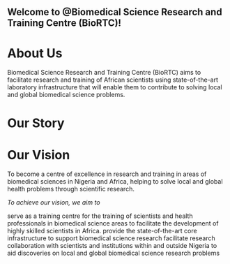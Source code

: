 ## Welcome to @Biomedical Science Research and Training Centre (BioRTC)!

# About Us 

Biomedical Science Research and Training Centre (BioRTC) aims to facilitate research and training of African scientists using state-of-the-art laboratory infrastructure that will enable them to contribute to solving local and global biomedical science problems. 


# Our Story


# Our Vision


To become a centre of excellence in research and training in areas of biomedical sciences in Nigeria and Africa, helping to solve local and global health problems through scientific research. 

_To achieve our vision, we aim to_

serve as a training centre for the training of scientists and health professionals in biomedical science areas to facilitate the development of highly skilled scientists in Africa.
provide the state-of-the-art core infrastructure to support biomedical science research
facilitate research collaboration with scientists and institutions within and outside Nigeria to aid discoveries on local and global biomedical science research problems
